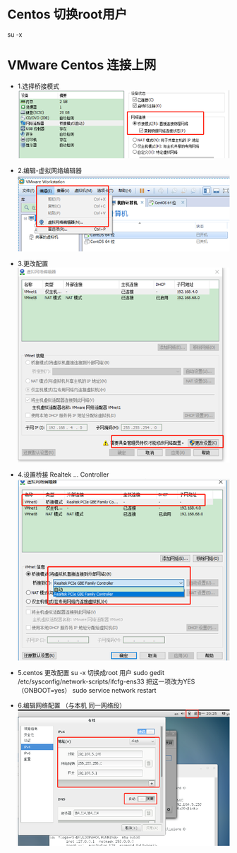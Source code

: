 # Centos 切换root用户
su -x


# VMware Centos 连接上网
- 1.选择桥接模式
![](/assets/qiaojie.png)

- 2.编辑-虚拟网络编辑器
![](/assets/xuni.png)

- 3.更改配置
![](/assets/genggai.png)

- 4.设置桥接 Realtek ... Controller
![](/assets/sehiji.png)

- 5.centos 更改配置
su -x 切换成root 用户
sudo gedit /etc/sysconfig/network-scripts/ifcfg-ens33
把这一项改为YES（ONBOOT=yes）
sudo service network restart


- 6.编辑网络配置 （与本机 同一网络段）
![](/assets/wangluopeizhi.png)



